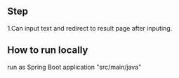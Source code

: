 ## Step
1.Can input text and redirect to result page after inputing.

## How to run locally
run as Spring Boot application "src/main/java"